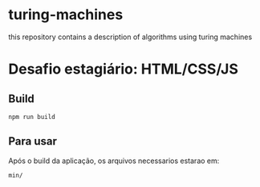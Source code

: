 # turing-machines
this repository contains a description of algorithms using turing machines

# Desafio estagiário: HTML/CSS/JS


## Build
```
npm run build
```
## Para usar
Após o build da aplicação, os arquivos necessarios estarao em:
```
min/
```
